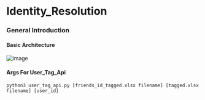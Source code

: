 # Identity_Resolution
### General Introduction

#### Basic Architecture 
![image](https://user-images.githubusercontent.com/42863227/66704638-7303e800-ed3b-11e9-901b-920e0439f1bd.png)

#### Args For User_Tag_Api
`python3 user_tag_api.py [friends_id_tagged.xlsx filename] [tagged.xlsx filename] [user_id]`
